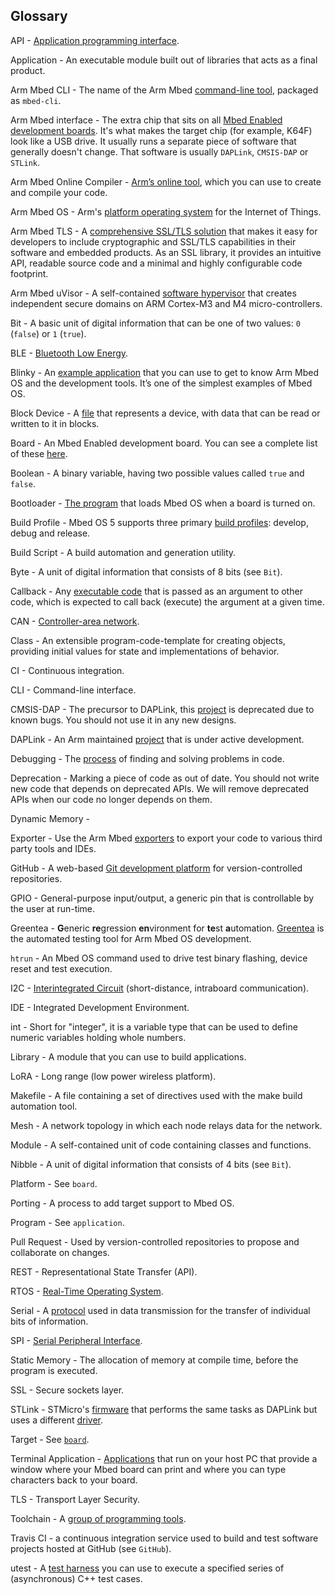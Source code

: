 ## Glossary

API - [Application programming interface](/docs/v5.4/reference/api.html).

Application - An executable module built out of libraries that acts as a final product.

Arm Mbed CLI - The name of the Arm Mbed [command-line tool](/docs/v5.4/tools/mbed-cli.html), packaged as `mbed-cli`.

Arm Mbed interface - The extra chip that sits on all [Mbed Enabled development boards](/docs/v5.4/introduction/how-mbed-works.html#architecture-diagram). It's what makes the target chip (for example, K64F) look like a USB drive. It usually runs a separate piece of software that generally doesn't change. That software is usually `DAPLink`, `CMSIS-DAP` or `STLink`.

Arm Mbed Online Compiler - [Arm’s online tool](/docs/v5.4/tools/online.html), which you can use to create and compile your code.

Arm Mbed OS - Arm's [platform operating system](https://docs.mbed.com/) for the Internet of Things.

Arm Mbed TLS - A [comprehensive SSL/TLS solution](/docs/v5.4/reference/security.html#tlss) that makes it easy for developers to include cryptographic and SSL/TLS capabilities in their software and embedded products. As an SSL library, it provides an intuitive API, readable source code and a minimal and highly configurable code footprint.

Arm Mbed uVisor - A self-contained [software hypervisor](/docs/v5.4/reference/security.html#uvisor) that creates independent secure domains on ARM Cortex-M3 and M4 micro-controllers. 

Bit - A basic unit of digital information that can be one of two values: `0` (`false`) or `1` (`true`).

BLE - [Bluetooth Low Energy](/docs/v5.4/reference/ble.html).

Blinky - An [example application](/docs/v5.4/tutorials/your-first-arm-mbed-application.html) that you can use to get to know Arm Mbed OS and the development tools. It’s one of the simplest examples of Mbed OS.

Block Device - A [file](/docs/v5.4/reference/contributing-storage.html#block-devices) that represents a device, with data that can be read or written to it in blocks.

Board - An Mbed Enabled development board. You can see a complete list of these [here](https://developer.mbed.org/platforms/).

Boolean - A binary variable, having two possible values called `true` and `false`.

Bootloader - [The program](/docs/v5.4/tutorials/creating-and-using-a-bootloader.html) that loads Mbed OS when a board is turned on.

Build Profile - Mbed OS 5 supports three primary [build profiles](/docs/v5.4/tools/mbed-cli.html#build-profiles): develop, debug and release.

Build Script - A build automation and generation utility.

Byte - A unit of digital information that consists of 8 bits (see `Bit`).

Callback - Any [executable code](/docs/v5.4/reference/api-references.html#callback) that is passed as an argument to other code, which is expected to call back (execute) the argument at a given time.

CAN - [Controller-area network](/docs/v5.4/reference/api-references.html#can).

Class - An extensible program-code-template for creating objects, providing initial values for state and implementations of behavior.

CI - Continuous integration.

CLI - Command-line interface. 

CMSIS-DAP - The precursor to DAPLink, this [project](https://github.com/mbedmicro/cmsis-dap) is deprecated due to known bugs. You should not use it in any new designs.

DAPLink - An Arm maintained [project](https://github.com/mbedmicro/DAPLink) that is under active development.

Debugging - The [process](/docs/v5.4/tools/debugging.html) of finding and solving problems in code.

Deprecation - Marking a piece of code as out of date. You should not write new code that depends on deprecated APIs. We will remove deprecated APIs when our code no longer depends on them.

Dynamic Memory - 

Exporter - Use the Arm Mbed [exporters](/docs/v5.4/tools/exporting.html#about-the-exporters) to export your code to various third party tools and IDEs.

GitHub - A web-based [Git development platform](https://github.com/armmbed/mbed-os) for version-controlled repositories.

GPIO - General-purpose input/output, a generic pin that is controllable by the user at run-time.

Greentea - **G**eneric **re**gression **en**vironment for **te**st **a**utomation. [Greentea](/docs/v5.4/tools/tools-testing.html#greentea) is the automated testing tool for Arm Mbed OS development.

`htrun` - An Mbed OS command used to drive test binary flashing, device reset and test execution.

I2C - [Interintegrated Circuit](/docs/v5.4/reference/api-references.html#i2c) (short-distance, intraboard communication).

IDE - Integrated Development Environment.

int - Short for "integer", it is a variable type that can be used to define numeric variables holding whole numbers.

Library - A module that you can use to build applications.

LoRA - Long range (low power wireless platform).

Makefile - A file containing a set of directives used with the make build automation tool. 

Mesh - A network topology in which each node relays data for the network.

Module - A self-contained unit of code containing classes and functions.

Nibble - A unit of digital information that consists of 4 bits (see `Bit`).

Platform - See `board`.

Porting - A process to add target support to Mbed OS.

Program - See `application`.

Pull Request - Used by version-controlled repositories to propose and collaborate on changes.

REST - Representational State Transfer (API).

RTOS - [Real-Time Operating System](/docs/v5.4/reference/rtos-api.html).

Serial - A [protocol](/docs/v5.4/reference/api-references.html#serial) used in data transmission for the transfer of individual bits of information.

SPI - [Serial Peripheral Interface](/docs/v5.4/reference/api-references.html#spi).

Static Memory - The allocation of memory at compile time, before the program is executed.

SSL - Secure sockets layer.

STLink - STMicro's [firmware](http://www.st.com/content/st_com/en/products/embedded-software/development-tool-software/stsw-link007.html) that performs the same tasks as DAPLink but uses a different [driver](http://www.st.com/content/st_com/en/products/embedded-software/development-tool-software/stsw-link009.html).

Target - See [`board`](/docs/v5.4/introduction/glossary.html#board).

Terminal Application - [Applications](/docs/v5.4/tutorials/serial-communication.html#terminal-applications) that run on your host PC that provide a window where your Mbed board can print and where you can type characters back to your board.

TLS - Transport Layer Security.

Toolchain - A [group of programming tools](/docs/v5.4/tools/exporting.html#setting-up-a-local-debug-toolchain).

Travis CI - a continuous integration service used to build and test software projects hosted at GitHub (see `GitHub`).

utest - A [test harness](/docs/v5.4/tools/tools-testing.html#utest-asynchronous-c-test-harness) you can use to execute a specified series of (asynchronous) C++ test cases.
